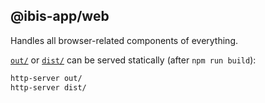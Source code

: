 ## @ibis-app/web

Handles all browser-related components of everything.

[`out/`](out/) or [`dist/`](dist/) can be served statically (after `npm run build`):

```bash
http-server out/
http-server dist/
```